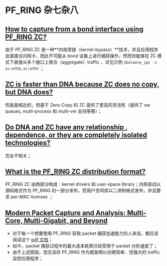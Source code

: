# PF_RING 杂七杂八

## [How to capture from a bond interface using PF_RING ZC?](http://www.ntop.org/support/faq/how-to-capture-from-a-bond-interface-using-pf_ring-zc/)

由于 PF_RING ZC 是一种**内核旁路（kernel-bypass）**技术，并且应用程序会直接访问网卡，因此不可能从 bond 设备上进行捕获操作，然而你能够在 ZC 模式下直接从多个接口上聚合（aggregate）traffic ，详见示例 `zbalance_ipc -i zc:ethX,zc:ethY` ；

## [ZC is faster than DNA because ZC does no copy, but DNA does?](http://www.ntop.org/support/faq/zc-is-faster-than-dna-because-zc-does-no-copy-but-dna-does/)

性能是相近的，但基于 Zero-Copy 的 ZC 提供了更高的灵活性（提供了 sw queues, multi-process 和 multi-vm 支持等等）；

## [Do DNA and ZC have any relationship , dependence, or they are completely isolated technologies?](http://www.ntop.org/support/faq/do-dna-and-zc-have-any-relationship-dependence-or-they-are-completely-isolated-technologies-2/)

完全不相关；

## [What is the PF_RING ZC distribution format?](http://www.ntop.org/support/faq/why-is-the-pf_ring-dna-distribution-format/)

PF_RING ZC 由两部分构成：kernel drivers 和 user-space library；内核驱动以源码格式作为 PF_RING 的一部分发布，而用户空间库以二进制格式发布，并且要求 per-MAC licenses ；


## [Modern Packet Capture and Analysis: Multi-Core, Multi-Gigabit, and Beyond](http://www.ntop.org/pf_ring/modern-packet-capture-and-analysis-multi-core-multi-gigabit-and-beyond/)

- 对于每一个想要使用 PF_RING 获取 packet 捕获加速能力的人来说，都应该阅读这个 [pdf 文档](http://luca.ntop.org/IM2009_Tutorial.pdf)；
- 如今，packet 捕获过程中的最大成本耗费已经受限于 packet 分析速度了；
- 由于上述原因，您应该将 PF_RING 作为框架用以创建简单、但强大的 traffic 监控应用程序；





